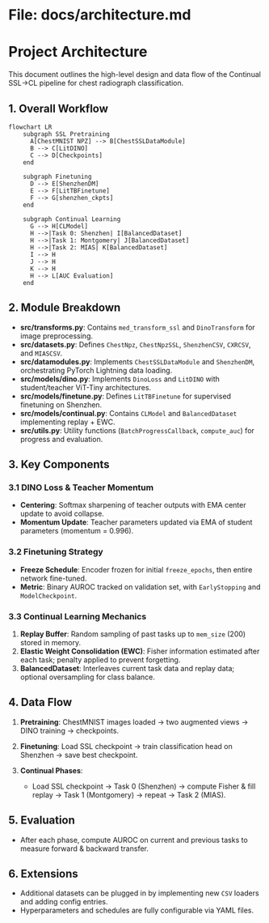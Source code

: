 # File: docs/architecture.md


# Project Architecture

This document outlines the high-level design and data flow of the Continual SSL→CL pipeline for chest radiograph classification.

## 1. Overall Workflow

```mermaid
flowchart LR
    subgraph SSL Pretraining
      A[ChestMNIST NPZ] --> B[ChestSSLDataModule]
      B --> C[LitDINO]
      C --> D[Checkpoints]
    end

    subgraph Finetuning
      D --> E[ShenzhenDM]
      E --> F[LitTBFinetune]
      F --> G[shenzhen_ckpts]
    end

    subgraph Continual Learning
      G --> H[CLModel]
      H -->|Task 0: Shenzhen| I[BalancedDataset]
      H -->|Task 1: Montgomery| J[BalancedDataset]
      H -->|Task 2: MIAS| K[BalancedDataset]
      I --> H
      J --> H
      K --> H
      H --> L[AUC Evaluation]
    end
```

## 2. Module Breakdown

* **src/transforms.py**: Contains `med_transform_ssl` and `DinoTransform` for image preprocessing.
* **src/datasets.py**: Defines `ChestNpz`, `ChestNpzSSL`, `ShenzhenCSV`, `CXRCSV`, and `MIASCSV`.
* **src/datamodules.py**: Implements `ChestSSLDataModule` and `ShenzhenDM`, orchestrating PyTorch Lightning data loading.
* **src/models/dino.py**: Implements `DinoLoss` and `LitDINO` with student/teacher ViT-Tiny architectures.
* **src/models/finetune.py**: Defines `LitTBFinetune` for supervised finetuning on Shenzhen.
* **src/models/continual.py**: Contains `CLModel` and `BalancedDataset` implementing replay + EWC.
* **src/utils.py**: Utility functions (`BatchProgressCallback`, `compute_auc`) for progress and evaluation.

## 3. Key Components

### 3.1 DINO Loss & Teacher Momentum

* **Centering**: Softmax sharpening of teacher outputs with EMA center update to avoid collapse.
* **Momentum Update**: Teacher parameters updated via EMA of student parameters (momentum = 0.996).

### 3.2 Finetuning Strategy

* **Freeze Schedule**: Encoder frozen for initial `freeze_epochs`, then entire network fine-tuned.
* **Metric**: Binary AUROC tracked on validation set, with `EarlyStopping` and `ModelCheckpoint`.

### 3.3 Continual Learning Mechanics

1. **Replay Buffer**: Random sampling of past tasks up to `mem_size` (200) stored in memory.
2. **Elastic Weight Consolidation (EWC)**: Fisher information estimated after each task; penalty applied to prevent forgetting.
3. **BalancedDataset**: Interleaves current task data and replay data; optional oversampling for class balance.

## 4. Data Flow

1. **Pretraining**: ChestMNIST images loaded → two augmented views → DINO training → checkpoints.
2. **Finetuning**: Load SSL checkpoint → train classification head on Shenzhen → save best checkpoint.
3. **Continual Phases**:

   * Load SSL checkpoint → Task 0 (Shenzhen) → compute Fisher & fill replay → Task 1 (Montgomery) → repeat → Task 2 (MIAS).

## 5. Evaluation

* After each phase, compute AUROC on current and previous tasks to measure forward & backward transfer.

## 6. Extensions

* Additional datasets can be plugged in by implementing new `CSV` loaders and adding config entries.
* Hyperparameters and schedules are fully configurable via YAML files.

```
```
